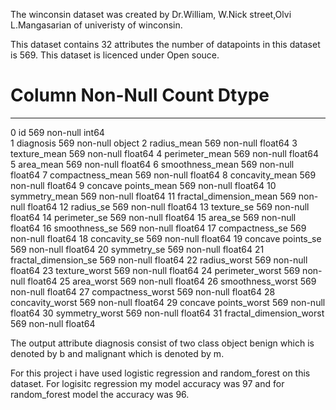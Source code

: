 The winconsin dataset was created by Dr.William, W.Nick street,Olvi L.Mangasarian of univeristy of winconsin.

This dataset contains 32 attributes the number of datapoints in this dataset is 569.
This dataset is licenced under Open souce.
 #   Column                   Non-Null Count  Dtype  
---  ------                   --------------  -----  
 0   id                       569 non-null    int64  
 1   diagnosis                569 non-null    object 
 2   radius_mean              569 non-null    float64
 3   texture_mean             569 non-null    float64
 4   perimeter_mean           569 non-null    float64
 5   area_mean                569 non-null    float64
 6   smoothness_mean          569 non-null    float64
 7   compactness_mean         569 non-null    float64
 8   concavity_mean           569 non-null    float64
 9   concave points_mean      569 non-null    float64
 10  symmetry_mean            569 non-null    float64
 11  fractal_dimension_mean   569 non-null    float64
 12  radius_se                569 non-null    float64
 13  texture_se               569 non-null    float64
 14  perimeter_se             569 non-null    float64
 15  area_se                  569 non-null    float64
 16  smoothness_se            569 non-null    float64
 17  compactness_se           569 non-null    float64
 18  concavity_se             569 non-null    float64
 19  concave points_se        569 non-null    float64
 20  symmetry_se              569 non-null    float64
 21  fractal_dimension_se     569 non-null    float64
 22  radius_worst             569 non-null    float64
 23  texture_worst            569 non-null    float64
 24  perimeter_worst          569 non-null    float64
 25  area_worst               569 non-null    float64
 26  smoothness_worst         569 non-null    float64
 27  compactness_worst        569 non-null    float64
 28  concavity_worst          569 non-null    float64
 29  concave points_worst     569 non-null    float64
 30  symmetry_worst           569 non-null    float64
 31  fractal_dimension_worst  569 non-null    float64
 
 The output attribute diagnosis consist of two class object benign which is denoted by b and malignant which is denoted by m.
 
 For this project i have used logistic regression and random_forest on this dataset. For logisitc regression my model accuracy was 97 and for random_forest model the accuracy was 96.
 